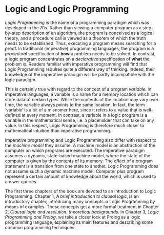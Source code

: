 <!--H1: Part I-->
# Logic and Logic Programming #

*Logic Programming* is the name of a programming paradigm which was developed in the 70s. Rather than viewing a computer program as a step-by-step description of an algorithm, the program is conceived as a logical theory, and a procedure call is viewed as a theorem of which the truth needs to be established. Thus, executing a program means searching for a proof. In traditional (imperative) programming languages, the program is a *procedural* specification of **how** a problem needs to be solved. In contrast, a logic program concentrates on a *declarative* specification of **what** the problem is. Readers familiar with imperative programming will find that Logic Programming requires quite a different way of thinking. Indeed, their knowledge of the imperative paradigm will be partly incompatible with the logic paradigm.

This is certainly true with regard to the concept of a program *variable*. In imperative languages, a variable is a name for a memory location which can store data of certain types. While the contents of the location may vary over time, the variable always points to the same location. In fact, the term &lsquo;variable&rsquo; is a bit of a misnomer here, since it refers to a value that is well-defined at every moment. In contrast, a variable in a logic program is a variable in the mathematical sense, i.e. a placeholder that can take on any value. In this respect, Logic Programming is therefore much closer to mathematical intuition than imperative programming.

Imperative programming and Logic Programming also differ with respect to the *machine model* they assume. A machine model is an abstraction of the computer on which programs are executed. The imperative paradigm assumes a dynamic, state-based machine model, where the state of the computer is given by the contents of its memory. The effect of a program statement is a transition from one state to another. Logic Programming does not assume such a dynamic machine model. Computer plus program represent a certain amount of knowledge about the world, which is used to answer queries.

The first three chapters of the book are devoted to an introduction to Logic Programming. Chapter 1, *A brief introduction to clausal logic*, is an introductory chapter, introducing many concepts in Logic Programming by means of examples. These concepts get a more formal treatment in Chapter 2, *Clausal logic and resolution: theoretical backgrounds*. In Chapter 3, *Logic Programming and Prolog*, we take a closer look at Prolog as a logic programming language, explaining its main features and describing some common programming techniques.
